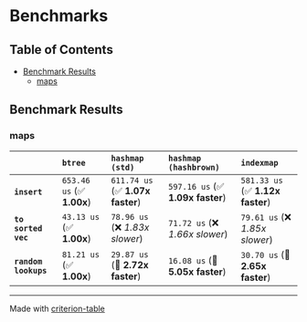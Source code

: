 # Benchmarks

## Table of Contents

- [Benchmark Results](#benchmark-results)
    - [maps](#maps)

## Benchmark Results

### maps

|                      | `btree`                   | `hashmap (std)`                  | `hashmap (hashbrown)`            | `indexmap`                        |
|:---------------------|:--------------------------|:---------------------------------|:---------------------------------|:--------------------------------- |
| **`insert`**         | `653.46 us` (✅ **1.00x**) | `611.74 us` (✅ **1.07x faster**) | `597.16 us` (✅ **1.09x faster**) | `581.33 us` (✅ **1.12x faster**)  |
| **`to sorted vec`**  | `43.13 us` (✅ **1.00x**)  | `78.96 us` (❌ *1.83x slower*)    | `71.72 us` (❌ *1.66x slower*)    | `79.61 us` (❌ *1.85x slower*)     |
| **`random lookups`** | `81.21 us` (✅ **1.00x**)  | `29.87 us` (🚀 **2.72x faster**)  | `16.08 us` (🚀 **5.05x faster**)  | `30.70 us` (🚀 **2.65x faster**)   |

---
Made with [criterion-table](https://github.com/nu11ptr/criterion-table)

